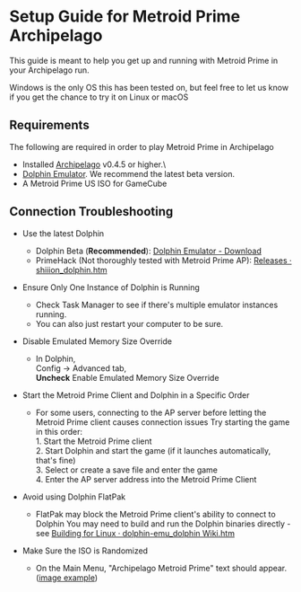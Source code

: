 # Setup Guide for Metroid Prime Archipelago

This guide is meant to help you get up and running with Metroid Prime in your Archipelago run.

Windows is the only OS this has been tested on, but feel free to let us know if you get the chance to try it on Linux or macOS

## Requirements

The following are required in order to play Metroid Prime in Archipelago

- Installed [Archipelago](https://github.com/ArchipelagoMW/Archipelago/releases/latest) v0.4.5 or higher.\
- [Dolphin Emulator](https://dolphin-emu.org/download/). We recommend the latest beta version.
- A Metroid Prime US ISO for GameCube

## Connection Troubleshooting

- Use the latest Dolphin

  - Dolphin Beta (**Recommended**): [Dolphin Emulator - Download](https://dolphin-emu.org/download/#download-beta)
  - PrimeHack (Not thoroughly tested with Metroid Prime AP): [Releases · shiiion_dolphin.htm](https://github.com/shiiion/dolphin/releases)

- Ensure Only One Instance of Dolphin is Running

  - Check Task Manager to see if there's multiple emulator instances running.
  - You can also just restart your computer to be sure.

- Disable Emulated Memory Size Override
  - In Dolphin,  
    Config &rarr; Advanced tab,  
    **Uncheck** Enable Emulated Memory Size Override
- Start the Metroid Prime Client and Dolphin in a Specific Order

  - For some users, connecting to the AP server before letting the Metroid Prime client causes connection issues
    Try starting the game in this order:  
    1\. Start the Metroid Prime client  
    2\. Start Dolphin and start the game (if it launches automatically, that's fine)  
    3\. Select or create a save file and enter the game  
    4\. Enter the AP server address into the Metroid Prime Client

- Avoid using Dolphin FlatPak

  - FlatPak may block the Metroid Prime client's ability to connect to Dolphin
    You may need to build and run the Dolphin binaries directly - see [Building for Linux · dolphin-emu_dolphin Wiki.htm](https://github.com/dolphin-emu/dolphin/wiki/Building-for-Linux)

- Make Sure the ISO is Randomized
  - On the Main Menu, "Archipelago Metroid Prime" text should appear. ([image example](https://i.imgur.com/W6172zf.png))
